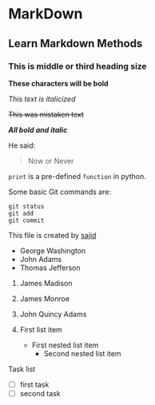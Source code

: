 # MarkDown
## Learn Markdown Methods
### This is middle or third heading size

**These characters will be bold**

*This text is italicized*

~~This was mistaken text~~


***All bold and italic***

He said:
> Now or Never

`print` is a pre-defined  `function` in python.


Some basic Git commands are:
```
git status
git add
git commit
```
This file is created by [sajid](https://github.com/sajid507)


- George Washington
- John Adams
- Thomas Jefferson

1. James Madison
2. James Monroe
3. John Quincy Adams

1. First list item
   - First nested list item
     - Second nested list item
     
     
Task list
-[ ] first task
-[ ] second task
